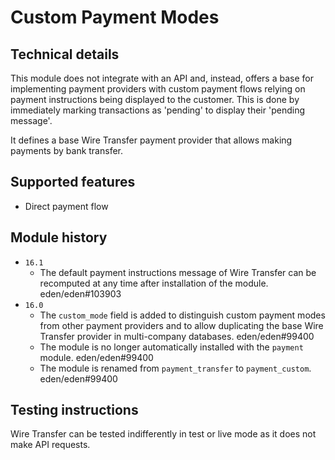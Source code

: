 # Custom Payment Modes

## Technical details

This module does not integrate with an API and, instead, offers a base for implementing payment
providers with custom payment flows relying on payment instructions being displayed to the customer.
This is done by immediately marking transactions as 'pending' to display their 'pending message'.

It defines a base Wire Transfer payment provider that allows making payments by bank transfer.

## Supported features

- Direct payment flow

## Module history

- `16.1`
  - The default payment instructions message of Wire Transfer can be recomputed at any time after
    installation of the module. eden/eden#103903
- `16.0`
  - The `custom_mode` field is added to distinguish custom payment modes from other payment
    providers and to allow duplicating the base Wire Transfer provider in multi-company databases.
    eden/eden#99400
  - The module is no longer automatically installed with the `payment` module. eden/eden#99400
  - The module is renamed from `payment_transfer` to `payment_custom`. eden/eden#99400

## Testing instructions

Wire Transfer can be tested indifferently in test or live mode as it does not make API requests.
